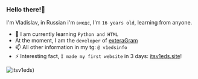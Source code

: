 ### Hello there!👋
I'm Vladislav, in Russian i'm `виедс`, I'm `16 years old`, learning from anyone.

- 🌱 I am currently learning `Python and HTML`
- At the moment, I am the `developer` of [exteraGram](https://itsv1eds.ru/exteragram)
- 📫 All other information in my tg: `@ v1edsinfo`
- ⚡ Interesting fact, `I made my first website` in 3 days: [itsv1eds.site](https://itsv1eds.site)!


![itsv1eds](https://github-readme-stats.vercel.app/api/top-langs/?username=itsreallyv1eds&layout=compact&theme=dark))
